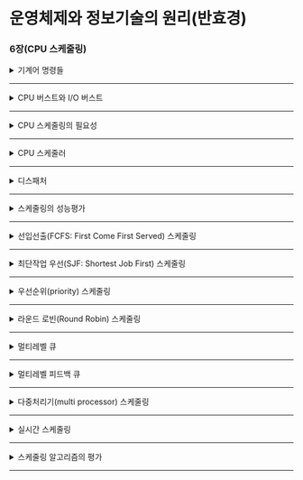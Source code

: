 # 운영체제와 정보기술의 원리(반효경)

### 6장(CPU 스케줄링)

<details>
  <summary> 기계어 명령들 </summary>
  </br>
  <p>기계어 명령은 크게 CPU 내에서 수행되는 명령, 메모리 접근을 필요로 하는 명령, 입출력을 동반하는 명령으로 나누어볼 수 있다</p>
  <details>
    <summary> CPU 내에서 수행되는 명령 </summary>
      </br>
      <p>CPU 내의 레지스터에 있는 두 값을 더해 레지스터에 저장하는 Add 명령이 있다</p>
      <p>CPU 내에서만 수행되므로 수행속도가 매우 빠르다</p>
  </details>
  <details>
    <summary> 메모리 접근을 필요로 하는 명령 </summary>
      </br>
      <p>Load 명령과 Store 명령이 있다</p>
      <p>Load는 메모리에 있는 데이터를 CPU로 읽어오며, Store는 CPU에서 계산된 값을 메모리에 저장한다</p>
      <p>CPU 내에서 수행되는 명령보다는 오래 걸리지만, 비교적 짧은 시간에 수행된다</p>
  </details>
  <details>
    <summary> 입출력을 동반하는 명령 </summary>
      </br>
      <p>키보드, 화면, 디스크 등에 입출력하는 것들이 있다</p>
      <p>나머지 두 가지에 비해 대단히 오랜 시간이 소요된다</p>
      <p>모든 입출력 명령은 특권명령으로 사용자 프로그램이 직접 수행할 수 없다</p>
  </details>
</details>
<hr>

<details>
  <summary> CPU 버스트와 I/O 버스트 </summary>
  </br>
  <p>사용자 프로그램은 CPU 작업과 I/O 작업의 반복으로 구성된다</p>
  <p>사용자 프로그램이 CPU를 직접 가지고 빠른 명령을 수행하는 일련의 단계를 CPU 버스트라 한다</p>
  <p>I/O 요청이 발생해 커널에 의해 입출력 작업을 수행하는 비교적 느린 단계를 I/O 버스트라 한다</p>
  <p>버스트의 비중에 따라 CPU 바운드 프로세스 또는 I/O 바운드 프로세스로 프로세스를 나눌 수 있다</p>
</details>
<hr>

<details>
  <summary> CPU 스케줄링의 필요성 </summary>
  </br>
  <p>CPU 바운드 프로세스와 I/O 바운드 프로세스들이 동일한 시스템 내부에서 균형있게 사용되기 위해 CPU 스케줄링이 필요하다</p>
  <p>일반적으로 I/O 바운드 프로세스는 사용자와 상호작용을 하며 빠른 응답을 필요로 하기 때문에 우선순위가 높을 필요가 있다</p>
  <p>이는 CPU를 짧게 사용하고 다음 I/O 작업을 곧바로 수행하게 해주면서 I/O 장치의 이용률도 높이는 효과를 낼 수 있다</p>
  <p>CPU 바운드 프로세스가 우선적이게 되면 I/O 프로세스는 비교적 긴 휴면 상태를 겪으며 비효율적이 될 수 있다</p>
</details>
<hr>

<details>
  <summary> CPU 스케줄러 </summary>
  </br>
  <p>CPU 스케줄러는 준비 상태에 있는 프로세스들 중 어떠한 프로세스에게 CPU를 할당할지 결정하는 운영체제의 코드이다</p>
  <details>
    <summary> CPU 스케줄러가 호출되는 경우 </summary>
    </br>
    <p>(1)실행 상태에 있던 프로세스가 I/O 요청등에 의해 봉쇄(blocked) 상태로 바뀌는 경우</p>
    <p>(2)실행 상태에 있던 프로세스가 타이머 인터럽트에 의해 준비 상태로 바뀌는 경우</p>
    <p>(3)I/O 요청으로 봉쇄 상태에 있던 프로세스의 I/O 작업이 완료되어 인터럽트가 발생하고 준비 상태로 바뀌는 경우</p>
    <p>(4)CPU에서 실행 상태에 있는 프로세스가 종료되는 경우</p>
  </details>
  <p>CPU 스케줄링 방식에는 비선점형(nonpreemptive)방식과 선점형(preemptive) 방식이 있다</p>
  <p>비선점형 방식에서는 프로세스는 스스로 반납하기 전까지 CPU를 빼앗기지 않는다</p>
  <p>선점형 방식에서는 프로세스의 CPU 점거를 강제로 빼앗을 수 있다</p>
  <p>호출되는 경우에서 (1)과 (4)가 비선점형 스케줄링의 예시이며, (2)와 (3)이 선점형 스케줄링의 예이다</p>
</details>
<hr>

<details>
  <summary> 디스패처 </summary>
  </br>
  <p>CPU 스케줄러가 어떤 프로세스에게 CPU를 할당할지 결정하고 난 후 새로운 프로세스가 CPU를 할당받고 작업을 수행할 수 있도록 환경설정을 하는 운영체제의 코드를 디스패처(dispatcher)라고 부른다</p>
  <p>디스패처는 수행 중이던 프로세스의 문맥을 PCB에 저장하고 새롭게 선택된 프로세스의 문맥을 PCB로부터 복원한 후 CPU를 넘기는 작업을 수행한다</p>
  <p>디스패처가 하나의 프로세스를 정지시키고 다른 프로세스에게 CPU를 전달하기까지 걸리는 시간을 디스패치 지연시간(dispatch latency)이라 하며 디스패치 지연시간의 대부분은 문맥교환 오버헤드에 해당한다</p>
</details>
<hr>

<details>
  <summary> 스케줄링의 성능평가 </summary>
  </br>
  <details>
    <summary> 시스템 관점의 지표 </summary>
    </br>
    <p>CPU 이용률과 처리량</p>
    <p>CPU 이용률은 전체 시간 중에 CPU가 일을 한 시간의 비율이다</p>
    <p>처리량은 주어진 시간동안 준비 큐에서 기다리고 있는 프로세스 중 몇 개를 끝마쳤는지를 나타낸다</p>
  </details>
  <details>
    <summary> 사용자 관점의 지표 </summary>
    </br>
    <p>소요시간, 대기시간, 응답시간 등 시간과 관련된 지표들</p>
    <p>소요시간은 프로세스가 CPU를 요청한 시점부터 CPU 버스트가 끝날 때까지 걸린 시간이다</p>
    <p>대기시간은 CPU 버스트 기간 중 프로세스가 준비 큐에서 CPU를 얻기 위해 기다린 시간의 합을 뜻한다</p>
    <p>시분할 시스템에서는 한 번의 CPU 버스트 중에서도 준비 큐에서 기다린 시간이 여러번 발생할 수 있다</p>
    <p>응답시간은 프로세스가 준비 큐에 들어온 후 첫번째 CPU를 획득하기까지 기다린 시간을 뜻한다</p>
  </details>
</details>
<hr>

<details>
  <summary> 선입선출(FCFS: First Come First Served) 스케줄링 </summary>
  </br>
  <p>프로세스가 준비 큐에 도착한 순서대로 CPU를 할당한다</p>
  <p>자발적으로 CPU를 반납할 때까지 빼앗지 않는다</p>
  <p>CPU 버스트가 짧은 프로세스가 CPU 버스트가 긴 프로세스보다 나중에 도착해 오랜 시간을 기다려야 하는 현상을 콘보이 현상이라 하며 FCFS의 대표적인 단점이다</p>
</details>
<hr>

<details>
  <summary> 최단작업 우선(SJF: Shortest Job First) 스케줄링 </summary>
  </br>
  <p>CPU 버스트가 가장 짧은 프로세스에게 제일 먼저 CPU를 할당한다</p>
  <p>평균 대기시간을 가장 짧게 하는 알고리즘으로 알려져 있다</p>
  <p>비선점형과 선점형 두 가지로 구현될 수 있다</p>
  <p>현재 실행중인 프로세스보다 더 짧은 CPU 버스트가 도착할 경우 CPU를 뺏는 선점형 방식은 SRTF(Shortest Remaining Time First)라고도 부른다</p>
  <p>평균 대기시간을 최소화하는 알고리즘이긴 하지만 평균을 줄이는 것이 항상 좋다고는 할 수 없다</p>
  <p>CPU 버스트가 긴 프로세스는 영원히 기다리기만 할 수도 있다. 이와 같은 현상을 기아 현상이라 하며 SJF의 심각한 문제점이다</p>
</details>
<hr>

<details>
  <summary> 우선순위(priority) 스케줄링 </summary>
  </br>
  <p>준비 큐에서 기다리는 프로세스들에 우선순위를 부여하고 이에 따라 처리한다</p>
  <p>우선순위는 여러가지 지표로 결정할 수 있다</p>
  <p>선점형 방식과 비선점형 방식으로 각각 구현 가능하다</p>
  <p>SJF와 마찬가지로 기아현상이 발생할 수 있다</p>
  <p>기아현상을 해결하기 위해 기다릴 수록 우선순위를 조금씩 높이는 노화(aging) 기법을 사용할 수 있다</p>
</details>
<hr>

<details>
  <summary> 라운드 로빈(Round Robin) 스케줄링 </summary>
  </br>
  <p>지금까지 소개한 스케줄링 방식과 다르게 시분할 시스템의 성질을 가장 잘 활용한 스케줄링 방식이다</p>
  <p>기본적인 목적은 짧은 CPU 버스트 프로세스에게 빠르게 CPU를 얻게 해주며 긴 CPU 버스트 프로세스가 불이익을 당하지 않게 해주는 것이다</p>
  <p>각 프로세스가 CPU를 연속적으로 사용할 수 있는 시간이 특정 시간으로 제한된다</p>
  <p>제한 시간이 끝나면 프로세스는 CPU를 양보하고 준비 큐의 제일 뒤에 줄을 선다</p>
  <p>각 프로세스가 사용할 수 있는 최대 시간을 할당시간(time quantum)이라 부른다</p>
  <p>할당시간이 너무 길면 FCFS와 같은 결과가 나올 수 있지만, 너무 짧으면 문맥 교환의 오버헤드가 커진다</p>
</details>
<hr>

<details>
  <summary> 멀티레벨 큐 </summary>
  </br>
  <p>준비큐를 여러 개로 분할해 관리하는 기법이다</p>
  <p>어떤 준비큐에 우선적으로 CPU를 할당할 것인가, 프로세스를 어떤 준비 큐에 넣어야 할 것인가에 대한 로직이 필요하다</p>
  <p>일반적으로 빠른 응답을 필요로 하는 프로세스들과 나머지들을 나누어 관리한다</p>
  <p>사용자 상호작용을 담기 위한 전위 큐(foreground queue)와 계산 위주의 작업을 담기 위한 후위 큐(background queue)로 분할 된다</p>
  <p>전위 큐에서는 짧은 응답시간을 위해 라운드 로빈을 사용하며 후위큐에서는 FCFS를 이용해 문맥교환 오버헤드를 줄이도록 한다</p>
  <p>큐 끼리의 우선순위를 나누는 것은 고정 우선순위 방식과 타임 슬라이스 방식으로 나눌 수 있다</p>
  <p>고정 우선순위 방식은 항상 전위큐를 우선적으로 수행하며, 타임 슬라이스 방식은 각 큐에 시간을 적절한 비율로 할당한다</p>
</details>
<hr>

<details>
  <summary> 멀티레벨 피드백 큐 </summary>
  </br>
  <p>멀티레벨 큐 방식에서 프로세스가 다른 큐로 이동가능한 방식이다</p>
  <p>우선순위가 낮은 큐에서 오래 기다렸으면 우선순위가 높은 큐로 옮길 수 있다</p>
</details>
<hr>

<details>
  <summary> 다중처리기(multi processor) 스케줄링 </summary>
  </br>
  <p>CPU가 여러 개이면 CPU가 하나일 때 보다 문제가 복잡해진다</p>
  <p>CPU별 부하가 적절히 분산되도록 하는 부하균형(load balancing) 메커니즘을 필요로 한다</p>
  <p>대칭형 다중처리와 비대칭형 다중처리로 나눌 수도 있다</p>
</details>
<hr>

<details>
  <summary> 실시간 스케줄링 </summary>
  </br>
  <p>각 작업마다 반드시 주어진 데드라인 안에 작업을 처리해야 하는 시스템이다</p>
  <p>경성 실시간 시스템(hard real time system)과 연성 실시간 시스템(soft real time system)으로 나눌 수 있다</p>
  <p>경성은 무슨 일이 있어도 데드라인을 지켜야 하는 것이고 연성은 지켜야 하지만 경성만큼 위험하지는 않은 것이다</p>
  <p>데드라인이 얼마남지 않은 요청을 먼저 처리하는 EDF(Earlist Deadline First)를 널리 사용한다</p>
</details>
<hr>

<details>
  <summary> 스케줄링 알고리즘의 평가 </summary>
  </br>
  <p>큐잉모델, 시뮬레이션, 구현 및 실측 등 여러가지 방식으로 스케줄링 알고리즘을 평가할 수 있다</p>
  <p>큐일모델은 주로 이론가들이 수행하며 수학적 계산을 통해 각종 성능지표를 구한다</p>
  <p>구현 및 실측은 주로 구현가들이 수행하며 직접 구현해보고 실제로 측정해본다</p>
  <p>시뮬레이션은 실제 시스템에 구현해 수행하지 않고 가상으로 확인하는 방법이다.</p>
</details>
<hr>